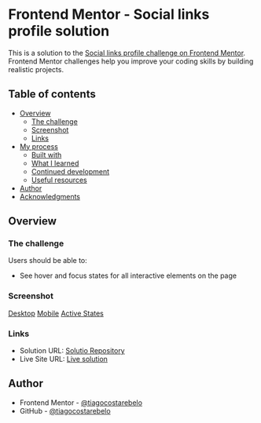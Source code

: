 # Frontend Mentor - Social links profile solution

This is a solution to the [Social links profile challenge on Frontend Mentor](https://www.frontendmentor.io/challenges/social-links-profile-UG32l9m6dQ). Frontend Mentor challenges help you improve your coding skills by building realistic projects. 

## Table of contents

- [Overview](#overview)
  - [The challenge](#the-challenge)
  - [Screenshot](#screenshot)
  - [Links](#links)
- [My process](#my-process)
  - [Built with](#built-with)
  - [What I learned](#what-i-learned)
  - [Continued development](#continued-development)
  - [Useful resources](#useful-resources)
- [Author](#author)
- [Acknowledgments](#acknowledgments)

## Overview

### The challenge

Users should be able to:

- See hover and focus states for all interactive elements on the page

### Screenshot

[Desktop](./assets/screenshots/Social-links-profile-desktop.png)
[Mobile](./assets/screenshots/Social-links-profile-mobile.png)
[Active States](./assets/screenshots/Social-links-profile-activeState.png)


### Links

- Solution URL: [Solutio Repository](https://github.com/tiagocostarebelo/frontendmentor/tree/main/10.social-links-profile-main)
- Live Site URL: [Live solution](https://deluxe-sprite-45a192.netlify.app/)


## Author

- Frontend Mentor - [@tiagocostarebelo](https://www.frontendmentor.io/profile/tiagocostarebelo)
- GitHub - [@tiagocostarebelo](https://www.github.com/tiagocostarebelo)

